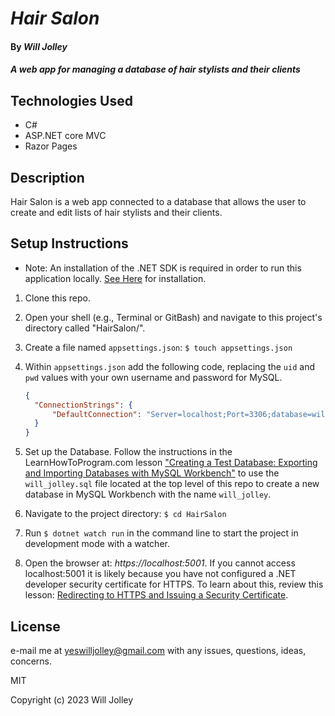 # _Hair Salon_

#### By _Will Jolley_

#### _A web app for managing a database of hair stylists and their clients_

## Technologies Used

* C#
* ASP.NET core MVC
* Razor Pages


## Description

Hair Salon is a web app connected to a database that allows the user to create and edit lists of hair stylists and their clients.  

## Setup Instructions

- Note: An installation of the .NET SDK is required in order to run this application locally. [See Here](https://dotnet.microsoft.com/en-us/) for installation.
1. Clone this repo.
2. Open your shell (e.g., Terminal or GitBash) and navigate to this project's directory called "HairSalon/". 
3. Create a file named `appsettings.json`: `$ touch appsettings.json`
4. Within `appsettings.json` add the following code, replacing the `uid` and `pwd` values with your own username and password for MySQL.

    ```json
    {
      "ConnectionStrings": {
          "DefaultConnection": "Server=localhost;Port=3306;database=will_jolley;uid=[YOUR-USERNAME];pwd=[YOUR-MYSQL-PASSWORD];"
      }
    }
    ```
5. Set up the Database. Follow the instructions in the LearnHowToProgram.com lesson ["Creating a Test Database: Exporting and Importing Databases with MySQL Workbench"](https://www.learnhowtoprogram.com/c-and-net/database-basics/creating-a-test-database-exporting-and-importing-databases-with-mysql-workbench) to use the `will_jolley.sql` file located at the top level of this repo to create a new database in MySQL Workbench with the name `will_jolley`.
6. Navigate to the project directory: `$ cd HairSalon`
7. Run `$ dotnet watch run` in the command line to start the project in development mode with a watcher.
8. Open the browser at: _https://localhost:5001_. If you cannot access localhost:5001 it is likely because you have not configured a .NET developer security certificate for HTTPS. To learn about this, review this lesson: [Redirecting to HTTPS and Issuing a Security Certificate](https://www.learnhowtoprogram.com/c-and-net/basic-web-applications/redirecting-to-https-and-issuing-a-security-certificate).

## License

e-mail me at yeswilljolley@gmail.com with any issues, questions, ideas, concerns.

MIT

Copyright (c) 2023 Will Jolley